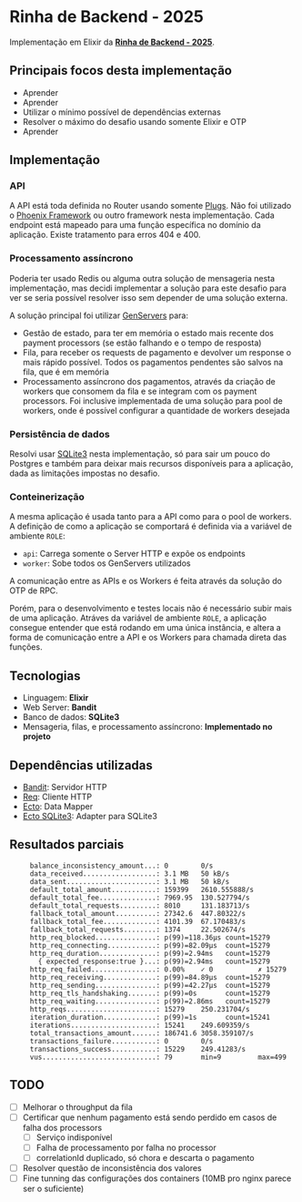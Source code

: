 # Rinha de Backend - 2025
Implementação em Elixir da [**Rinha de Backend - 2025**](https://github.com/zanfranceschi/rinha-de-backend-2025).

## Principais focos desta implementação
- Aprender
- Aprender
- Utilizar o mínimo possível de dependências externas
- Resolver o máximo do desafio usando somente Elixir e OTP
- Aprender

## Implementação
### API
A API está toda definida no Router usando somente [Plugs](https://hexdocs.pm/plug/readme.html). Não foi utilizado o [Phoenix Framework](https://phoenixframework.org/) ou outro framework nesta implementação.
Cada endpoint está mapeado para uma função específica no domínio da aplicação. Existe tratamento para erros 404 e 400.

### Processamento assíncrono
Poderia ter usado Redis ou alguma outra solução de mensageria nesta implementação, mas decidi implementar a solução para este desafio para ver se seria possível resolver isso sem depender de uma solução externa.

A solução principal foi utilizar [GenServers](https://hexdocs.pm/elixir/1.18.2/GenServer.html) para:
- Gestão de estado, para ter em memória o estado mais recente dos payment processors (se estão falhando e o tempo de resposta)
- Fila, para receber os requests de pagamento e devolver um response o mais rápido possível. Todos os pagamentos pendentes são salvos na fila, que é em memória
- Processamento assíncrono dos pagamentos, através da criação de workers que consomem da fila e se integram com os payment processors. Foi inclusive implementada de uma solução para pool de workers, onde é possível configurar a quantidade de workers desejada

### Persistência de dados
Resolvi usar [SQLite3](https://www.sqlite.org/) nesta implementação, só para sair um pouco do Postgres e também para deixar mais recursos disponíveis para a aplicação, dada as limitações impostas no desafio.

### Conteinerização
A mesma aplicação é usada tanto para a API como para o pool de workers. A definição de como a aplicação se comportará é definida via a variável de ambiente `ROLE`:
- `api`: Carrega somente o Server HTTP e expõe os endpoints
- `worker`: Sobe todos os GenServers utilizados

A comunicação entre as APIs e os Workers é feita através da solução do OTP de RPC.

Porém, para o desenvolvimento e testes locais não é necessário subir mais de uma aplicação. Atráves da variável de ambiente `ROLE`, a aplicação consegue entender que está rodando em uma única instância, e altera a forma de comunicação entre a API e os Workers para chamada direta das funções.

## Tecnologias
- Linguagem: **Elixir**
- Web Server: **Bandit**
- Banco de dados: **SQLite3**
- Mensageria, filas, e processamento assíncrono: **Implementado no projeto**

## Dependências utilizadas
- [Bandit](https://hex.pm/packages/bandit): Servidor HTTP
- [Req](https://hex.pm/packages/req): Cliente HTTP
- [Ecto](https://hex.pm/packages/ecto): Data Mapper
- [Ecto SQLite3](https://hex.pm/packages/ecto_sqlite3): Adapter para SQLite3

## Resultados parciais
```plain
     balance_inconsistency_amount...: 0        0/s
     data_received..................: 3.1 MB   50 kB/s
     data_sent......................: 3.1 MB   50 kB/s
     default_total_amount...........: 159399   2610.555888/s
     default_total_fee..............: 7969.95  130.527794/s
     default_total_requests.........: 8010     131.183713/s
     fallback_total_amount..........: 27342.6  447.80322/s
     fallback_total_fee.............: 4101.39  67.170483/s
     fallback_total_requests........: 1374     22.502674/s
     http_req_blocked...............: p(99)=118.36µs count=15279
     http_req_connecting............: p(99)=82.09µs  count=15279
     http_req_duration..............: p(99)=2.94ms   count=15279
       { expected_response:true }...: p(99)=2.94ms   count=15279
     http_req_failed................: 0.00%    ✓ 0           ✗ 15279
     http_req_receiving.............: p(99)=84.89µs  count=15279
     http_req_sending...............: p(99)=42.27µs  count=15279
     http_req_tls_handshaking.......: p(99)=0s       count=15279
     http_req_waiting...............: p(99)=2.86ms   count=15279
     http_reqs......................: 15279    250.231704/s
     iteration_duration.............: p(99)=1s       count=15241
     iterations.....................: 15241    249.609359/s
     total_transactions_amount......: 186741.6 3058.359107/s
     transactions_failure...........: 0        0/s
     transactions_success...........: 15229    249.41283/s
     vus............................: 79       min=9         max=499
```

## TODO
- [ ] Melhorar o throughput da fila
- [ ] Certificar que nenhum pagamento está sendo perdido em casos de falha dos processors
  - [ ] Serviço indisponível
  - [ ] Falha de processamento por falha no processor
  - [ ] correlationId duplicado, só chora e descarta o pagamento
- [ ] Resolver questão de inconsistência dos valores
- [ ] Fine tunning das configurações dos containers (10MB pro nginx parece ser o suficiente)

